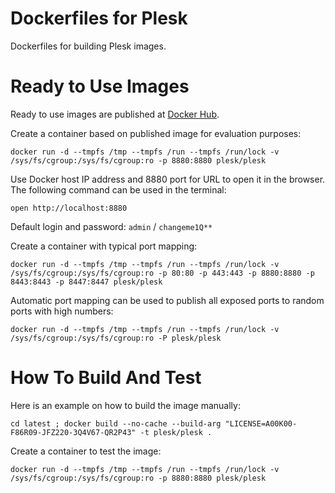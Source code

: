 # Dockerfiles for Plesk

Dockerfiles for building Plesk images.

# Ready to Use Images

Ready to use images are published at [Docker Hub](https://hub.docker.com/r/plesk/plesk/).

Create a container based on published image for evaluation purposes:

    docker run -d --tmpfs /tmp --tmpfs /run --tmpfs /run/lock -v /sys/fs/cgroup:/sys/fs/cgroup:ro -p 8880:8880 plesk/plesk

Use Docker host IP address and 8880 port for URL to open it in the browser. The following command can be used in the terminal:

    open http://localhost:8880

Default login and password: `admin` / `changeme1Q**`

Create a container with typical port mapping:

    docker run -d --tmpfs /tmp --tmpfs /run --tmpfs /run/lock -v /sys/fs/cgroup:/sys/fs/cgroup:ro -p 80:80 -p 443:443 -p 8880:8880 -p 8443:8443 -p 8447:8447 plesk/plesk

Automatic port mapping can be used to publish all exposed ports to random ports with high numbers:

    docker run -d --tmpfs /tmp --tmpfs /run --tmpfs /run/lock -v /sys/fs/cgroup:/sys/fs/cgroup:ro -P plesk/plesk

# How To Build And Test

Here is an example on how to build the image manually:

    cd latest ; docker build --no-cache --build-arg "LICENSE=A00K00-F86R09-JFZ220-3Q4V67-QR2P43" -t plesk/plesk .

Create a container to test the image:

    docker run -d --tmpfs /tmp --tmpfs /run --tmpfs /run/lock -v /sys/fs/cgroup:/sys/fs/cgroup:ro -p 8880:8880 plesk/plesk

